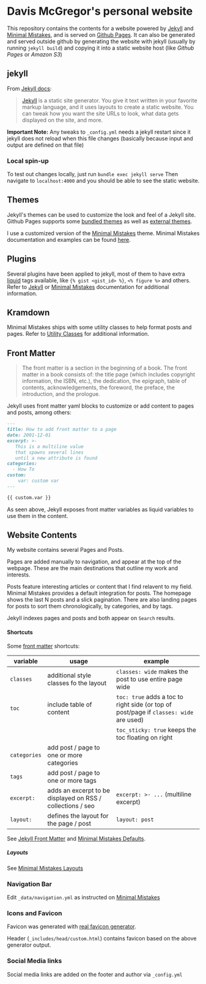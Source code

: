 # Davis McGregor's personal website

This repository contains the contents for a website powered by [Jekyll](https://jekyllrb.com/) and 
[Minimal Mistakes](https://mmistakes.github.io/minimal-mistakes/), and is served on [Github Pages](https://pages.github.com/).
It can also be generated  and served outside github by generating the website with jekyll (usually by 
running `jekyll build`) and copying it into a static website host (like _Github Pages_ or _Amazon S3_)

## jekyll

From [Jekyll docs](https://jekyllrb.com/docs/):
> [Jekyll](https://jekyllrb.com/) is a static site generator. You give it text written in your favorite markup language, 
> and it uses layouts to create a static website. 
> You can tweak how you want the site URLs to look, what data gets displayed on the site, and more.

**Important Note:** Any tweaks to `_config.yml` needs a jekyll restart since it jekyll does not reload when this file
changes (basically because input and output are defined on that file)

### Local spin-up

To test out changes locally, just run `bundle exec jekyll serve`
Then navigate to `localhost:4000` and you should be able to see the static website.

## Themes

Jekyll's themes can be used to customize the look and feel of a Jekyll site. Github Pages supports some [bundled themes](https://pages.github.com/themes/)
as well as [external themes](https://github.blog/2017-11-29-use-any-theme-with-github-pages/).

I use a customized version of the [Minimal Mistakes](https://github.com/mmistakes/minimal-mistakes) theme.
Minimal Mistakes documentation and examples can be found [here](https://mmistakes.github.io/minimal-mistakes/).

## Plugins

Several plugins have been applied to jekyll, most of them to have extra [liquid](https://github.com/Shopify/liquid) tags
available, like `{% gist <gist_id> %}`, `<% figure %>` and others. Refer to [Jekyll](https://jekyllrb.com/docs/liquid/) 
or [Minimal Mistakes](https://mmistakes.github.io/minimal-mistakes/docs/helpers/) documentation for additional 
information.

## Kramdown

Minimal Mistakes ships with some utility classes to help format posts and pages.
Refer to [Utility Classes](https://mmistakes.github.io/minimal-mistakes/docs/utility-classes/) for additional 
information.

## Front Matter

> The front matter is a section in the beginning of a book. 
> The front matter in a book consists of: the title page (which includes copyright information, the ISBN, etc.), 
> the dedication, the epigraph, table of contents, acknowledgements, the foreword, the preface, the introduction, 
> and the prologue.

Jekyll uses front matter yaml blocks to customize or add content to pages and posts, among others:

```markdown
---
title: How to add front matter to a page
date: 2001-12-01
excerpt: >-
   This is a multiline value
   that spawns several lines
   until a new attribute is found
categories:
  - How To
custom:
    var: custom var
---

{{ custom.var }} 
```

As seen above, Jekyll exposes front matter variables as liquid variables to use them in the content.

## Website Contents

My website contains several Pages and Posts. 

Pages are added manually to navigation, and appear at the top of the webpage. These are the main destinations that
outline my work and interests. 

Posts feature interesting articles or content that I find relavent to my field. Minimal Mistakes provides a default
integration for posts. The homepage shows the last N posts and a slick pagination. There are also landing pages for
posts to sort them chronologically, by categories, and by tags. 

Jekyll indexes pages and posts and both appear on `Search` results.


#### Shortcuts
Some [front matter](https://jekyllrb.com/docs/front-matter/) shortcuts:

|variable|usage|example|
|---|---------|---|
| `classes` | additional style classes fo the layout | `classes: wide` makes the post to use entire page wide |
| `toc` | include table of content |`toc: true` adds a toc to right side (or top of post/page if `classes: wide` are used)|
|   |   | `toc_sticky: true` keeps the toc floating on right|
| `categories` | add post / page to one or more categories | |
| `tags` | add post / page to one or more tags | |
| `excerpt:` | adds an excerpt to be displayed on RSS / collections / seo | `excerpt: >- ...` (multiline excerpt)  |
| `layout:` | defines the layout for the page / post | `layout: post` |

See [Jekyll Front Matter](https://jekyllrb.com/docs/front-matter/) and [Minimal Mistakes Defaults](https://mmistakes.github.io/minimal-mistakes/docs/configuration/#front-matter-defaults).

##### Layouts

See [Minimal Mistakes Layouts](https://mmistakes.github.io/minimal-mistakes/docs/layouts/)

### Navigation Bar

Edit `_data/navigation.yml` as instructed on [Minimal Mistakes](https://mmistakes.github.io/minimal-mistakes/docs/navigation/)

### Icons and Favicon

Favicon was generated with [real favicon generator](https://realfavicongenerator.net/).

Header (`_includes/head/custom.html`) contains favicon based on the above generator output. 

### Social Media links

Social media links are added on the footer and author via `_config.yml`
